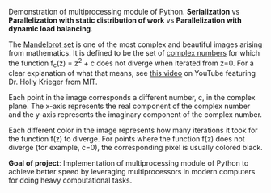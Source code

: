 Demonstration of multiprocessing module of Python. 
**Serialization** vs **Parallelization with static distribution of work** vs **Parallelization with dynamic load balancing**.


The [Mandelbrot set](https://en.wikipedia.org/wiki/Mandelbrot_set) is one of the most complex and beautiful images arising from mathematics. It is defined to be the set of [complex numbers](https://en.wikipedia.org/wiki/Complex_number) for which the function f<sub>c</sub>(z) = z<sup>2</sup> + c does not diverge when iterated from z=0. For a clear explanation of what that means, see [this video](https://www.youtube.com/watch?v=NGMRB4O922I) on YouTube featuring Dr. Holly Krieger from MIT.



   Each point in the image corresponds a different number, c, in the complex plane. The x-axis represents the real component of the complex number and the y-axis represents the imaginary component of the complex number.

  Each different color in the image represents how many iterations it took for the function f(z) to diverge. For points where the function f(z) does not diverge (for example, c=0), the corresponding pixel is usually colored black.
  
  
**Goal of project**:
Implementation of multiprocessing module of Python to achieve better speed by leveraging multiprocessors in modern computers for doing heavy computational tasks.
